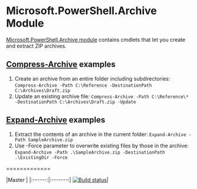 # Microsoft.PowerShell.Archive Module
[Microsoft.PowerShell.Archive module](https://technet.microsoft.com/en-us/library/dn818910.aspx) contains cmdlets that let you create and extract ZIP archives.

## [Compress-Archive](https://technet.microsoft.com/library/dn841358.aspx) examples
1. Create an archive from an entire folder including subdirectories: `Compress-Archive -Path C:\Reference -DestinationPath C:\Archives\Draft.zip`
2. Update an existing archive file: `Compress-Archive -Path C:\Reference\* -DestinationPath C:\Archives\Draft.zip -Update`

## [Expand-Archive](https://technet.microsoft.com/library/dn841359.aspx) examples
1. Extract the contents of an archive in the current folder: `Expand-Archive -Path SampleArchive.zip`
2. Use -Force parameter to overwrite existing files by those in the archive: `Expand-Archive -Path .\SampleArchive.zip -DestinationPath .\ExistingDir -Force`

=============

|Master   |
|:------:|:-------:|
[![Build status](https://ci.appveyor.com/api/projects/status/t09difl1p5litxrd/branch/master?svg=true)](https://ci.appveyor.com/project/PowerShell/microsoft-powershell-archive/branch/master)|